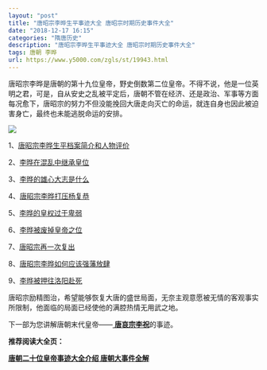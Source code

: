 ```yaml
---
layout: "post"
title: "唐昭宗李晔生平事迹大全 唐昭宗时期历史事件大全"
date: "2018-12-17 16:15"
categories: "隋唐历史"
description: "唐昭宗李晔生平事迹大全 唐昭宗时期历史事件大全"
tags: 唐朝 李晔
url: https://www.y5000.com/zgls/st/19943.html
---
```






唐昭宗李晔是唐朝的第十九位皇帝，野史倒数第二位皇帝。不得不说，他是一位英明之君，可是，自从安史之乱被平定后，唐朝不管在经济、还是政治、军事等方面每况愈下，唐昭宗的努力不但没能挽回大唐走向灭亡的命运，就连自身也因此被迫害身亡，最终也未能逃脱命运的安排。

![](https://img.y5000.com/uploads/allimg/170426/8-1F4261J342255.jpg)

1、[唐昭宗李晔生平档案简介和人物评价](https://www.y5000.com/zgls/st/19934.html)

2、[李晔在混乱中继承皇位](https://www.y5000.com/zgls/st/19935.html)

3、[李晔的雄心大志是什么](https://www.y5000.com/zgls/st/19936.html)

4、[唐昭宗李晔打压杨复恭](https://www.y5000.com/zgls/st/19937.html)

5、[李晔的皇权过于卑弱](https://www.y5000.com/zgls/st/19938.html)

6、[李晔被废掉皇帝之位](https://www.y5000.com/zgls/st/19939.html)

7、[唐昭宗再一次复出](https://www.y5000.com/zgls/st/19940.html)

8、[唐昭宗李晔如何应该强藩放肆](https://www.y5000.com/zgls/st/19941.html)

9、[李晔被押往洛阳赴死](https://www.y5000.com/zgls/st/19942.html)

唐昭宗励精图治，希望能够恢复大唐的盛世局面，无奈主观意愿被无情的客观事实所限制，他面临的局面已经使他的满腔热情无用武之地。

下一部为您讲解唐朝末代皇帝——[ **唐哀宗李祝**](https://www.y5000.com/zgls/st/19948.html)的事迹。

**推荐阅读大全页：**

[**唐朝二十位皇帝事迹大全介绍 唐朝大事件全解**](https://www.y5000.com/zgls/st/19949.html)
